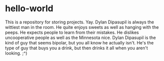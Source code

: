# hello-world
This is a repository for storing projects. Yay.
Dylan Dipasupil is always the wittiest man in the room. He quite enjoys sweets as well as hanging with the peeps. He expects people to learn from their mistakes. He dislikes uncooperative people as well as the Minnesota nice. Dylan Dipasupil is the kind of guy that seems bipolar, but you all know he actually isn't. He's the type of guy that buys you a drink, but then drinks it all when you aren't looking. ;^)
